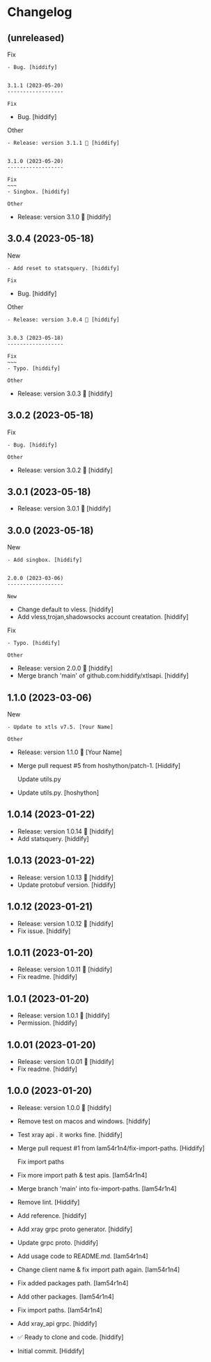 Changelog
=========


(unreleased)
------------

Fix
~~~
- Bug. [hiddify]


3.1.1 (2023-05-20)
------------------

Fix
~~~
- Bug. [hiddify]

Other
~~~~~
- Release: version 3.1.1 🚀 [hiddify]


3.1.0 (2023-05-20)
------------------

Fix
~~~
- Singbox. [hiddify]

Other
~~~~~
- Release: version 3.1.0 🚀 [hiddify]


3.0.4 (2023-05-18)
------------------

New
~~~
- Add reset to statsquery. [hiddify]

Fix
~~~
- Bug. [hiddify]

Other
~~~~~
- Release: version 3.0.4 🚀 [hiddify]


3.0.3 (2023-05-18)
------------------

Fix
~~~
- Typo. [hiddify]

Other
~~~~~
- Release: version 3.0.3 🚀 [hiddify]


3.0.2 (2023-05-18)
------------------

Fix
~~~
- Bug. [hiddify]

Other
~~~~~
- Release: version 3.0.2 🚀 [hiddify]


3.0.1 (2023-05-18)
------------------
- Release: version 3.0.1 🚀 [hiddify]


3.0.0 (2023-05-18)
------------------

New
~~~
- Add singbox. [hiddify]


2.0.0 (2023-03-06)
------------------

New
~~~
- Change default to vless. [hiddify]
- Add vless,trojan,shadowsocks account creatation. [hiddify]

Fix
~~~
- Typo. [hiddify]

Other
~~~~~
- Release: version 2.0.0 🚀 [hiddify]
- Merge branch 'main' of github.com:hiddify/xtlsapi. [hiddify]


1.1.0 (2023-03-06)
------------------

New
~~~
- Update to xtls v7.5. [Your Name]

Other
~~~~~
- Release: version 1.1.0 🚀 [Your Name]
- Merge pull request #5 from hoshython/patch-1. [Hiddify]

  Update utils.py
- Update utils.py. [hoshython]


1.0.14 (2023-01-22)
-------------------
- Release: version 1.0.14 🚀 [hiddify]
- Add statsquery. [hiddify]


1.0.13 (2023-01-22)
-------------------
- Release: version 1.0.13 🚀 [hiddify]
- Update protobuf version. [hiddify]


1.0.12 (2023-01-21)
-------------------
- Release: version 1.0.12 🚀 [hiddify]
- Fix issue. [hiddify]


1.0.11 (2023-01-20)
-------------------
- Release: version 1.0.11 🚀 [hiddify]
- Fix readme. [hiddify]


1.0.1 (2023-01-20)
------------------
- Release: version 1.0.1 🚀 [hiddify]
- Permission. [hiddify]


1.0.01 (2023-01-20)
-------------------
- Release: version 1.0.01 🚀 [hiddify]
- Fix readme. [hiddify]


1.0.0 (2023-01-20)
------------------
- Release: version 1.0.0 🚀 [hiddify]
- Remove test on macos and windows. [hiddify]
- Test xray api . it works fine. [hiddify]
- Merge pull request #1 from Iam54r1n4/fix-import-paths. [Hiddify]

  Fix import paths
- Fix more import path & test apis. [Iam54r1n4]
- Merge branch 'main' into fix-import-paths. [Iam54r1n4]
- Remove lint. [Hiddify]
- Add reference. [hiddify]
- Add xray grpc proto generator. [hiddify]
- Update grpc proto. [hiddify]
- Add usage code to README.md. [Iam54r1n4]
- Change client name & fix import path again. [Iam54r1n4]
- Fix added packages path. [Iam54r1n4]
- Add other packages. [Iam54r1n4]
- Fix import paths. [Iam54r1n4]
- Add xray_api grpc. [hiddify]
- ✅ Ready to clone and code. [hiddify]
- Initial commit. [Hiddify]


